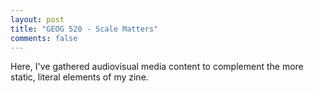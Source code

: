 ```yaml
---
layout: post
title: "GEOG 520 - Scale Matters"
comments: false
---
```


Here, I've gathered audiovisual media content to complement the more static, literal elements of my zine. 
